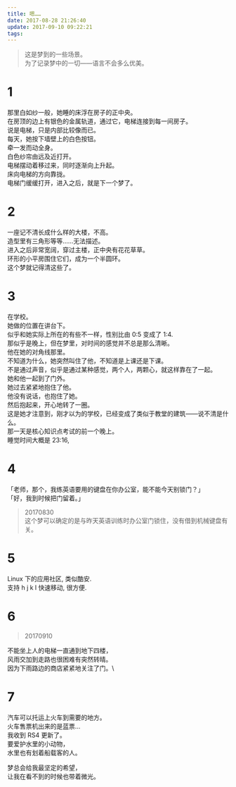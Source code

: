 ```yaml
---
title: 嗯……
date: 2017-08-28 21:26:40
update: 2017-09-10 09:22:21
tags:
---
```


> 这是梦到的一些场景。\
> 为了记录梦中的一切——语言不会多么优美。

# 1

那里白如纱一般，她睡的床浮在房子的正中央。\
在房顶的边上有银色的金属轨道，通过它，电梯连接到每一间房子。\
说是电梯，只是内部比较像而已。\
每天，她按下墙壁上的白色按钮。\
牵一发而动全身。\
白色纱帘由远及近打开。\
电梯摆动着移过来，同时逐渐向上升起。\
床向电梯的方向靠拢。\
电梯门缓缓打开，进入之后，就是下一个梦了。

<!-- more -->

# 2

一座记不清长成什么样的大楼，不高。\
造型里有三角形等等……无法描述。\
进入之后非常宽阔，穿过主楼，正中央有花花草草。\
环形的小平房围住它们，成为一个半圆环。\
这个梦就记得清这些了。

# 3

在学校。\
她做的位置在讲台下。\
似乎和她实际上所在的有些不一样，性别比由 0:5 变成了 1:4.\
那似乎是晚上，但在梦里，对时间的感觉并不总是那么清晰。\
他在她的对角线那里。\
不知道为什么，她突然叫住了他，不知道是上课还是下课。\
不是通过声音，似乎是通过某种感觉，两个人，两颗心，就这样靠在了一起。\
她和他一起到了门外。\
她过去紧紧地抱住了他。\
他没有说话，也抱住了她。\
然后抱起来，开心地转了一圈。\
这是她才注意到，刚才以为的学校，已经变成了类似于教堂的建筑——说不清是什么。\
那一天是核心知识点考试的前一个晚上。\
睡觉时间大概是 23:16,

<!-- ## 3-1

>那天在父母叫之前就醒来，不像别的时候，那天很是清醒。\
起床之后，突然发现自己在哭。\
我会是始终记得那种感觉，把它放在心底。\
那种感觉给了我无法言表的力量。\
在最困难的时候，也充满决心。\
带着爱、梦想和希望，坚定地走下去。\
不，这不是梦——是将来的某一天。 -->

# 4

「老师，那个，我练英语要用的键盘在你办公室，能不能今天别锁门？」\
「好，我到时候把门留着。」

> 20170830\
> 这个梦可以确定的是与昨天英语训练时办公室门锁住，没有借到机械键盘有关。

<!-- 另外，有记忆暗示她在梦中正在寻找他。\
因为经过了 18 小时，大部分记忆已经模糊不清。\
但正在寻找这一点依然可以确定。 -->

# 5

Linux 下的应用社区, 类似酷安.\
支持 h j k l 快速移动, 很方便.

# 6

>20170910

不能坐上人的电梯一直通到地下四楼，\
风雨交加到走路也很困难有突然转晴。\
因为下雨路边的商店紧紧地关注了门。\
<!-- 在心里她紧紧地追寻着          。 -->

# 7

汽车可以托运上火车到需要的地方。\
火车售票机出来的是蓝票…\
我收到 RS4 更新了。\
要爱护水里的小动物，\
水里也有划着船载客的人。

梦总会给我最坚定的希望，\
让我在看不到的时候也带着微光。

